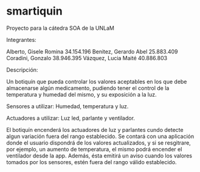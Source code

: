 # smartiquin
Proyecto para la cátedra SOA de la UNLaM

Integrantes:

Alberto, Gisele Romina		34.154.196
Benitez, Gerardo Abel		25.883.409
Coradini, Gonzalo		38.946.395
Vázquez, Lucia Maité		40.886.803

Descripción:

Un botiquín que pueda controlar los valores aceptables en los que debe almacenarse algún medicamento, pudiendo tener el control de la temperatura y humedad del mismo, y su exposición a la luz.

Sensores a utilizar: Humedad, temperatura y luz.

Actuadores a utilizar: Luz led, parlante y ventilador.

El botiquín encenderá los actuadores de luz y parlantes cundo detecte algun variación fuera del rango establecido. 
Se contará con una aplicación donde el usuario dispondrá de los valores actualizados, y si se resgitrare, por ejemplo, un aumento de temperatura, el mismo podrá encender el ventilador desde la app. Además, ésta emitirá un aviso cuando los valores tomados por los sensores, estén fuera del rango válido establecido.
